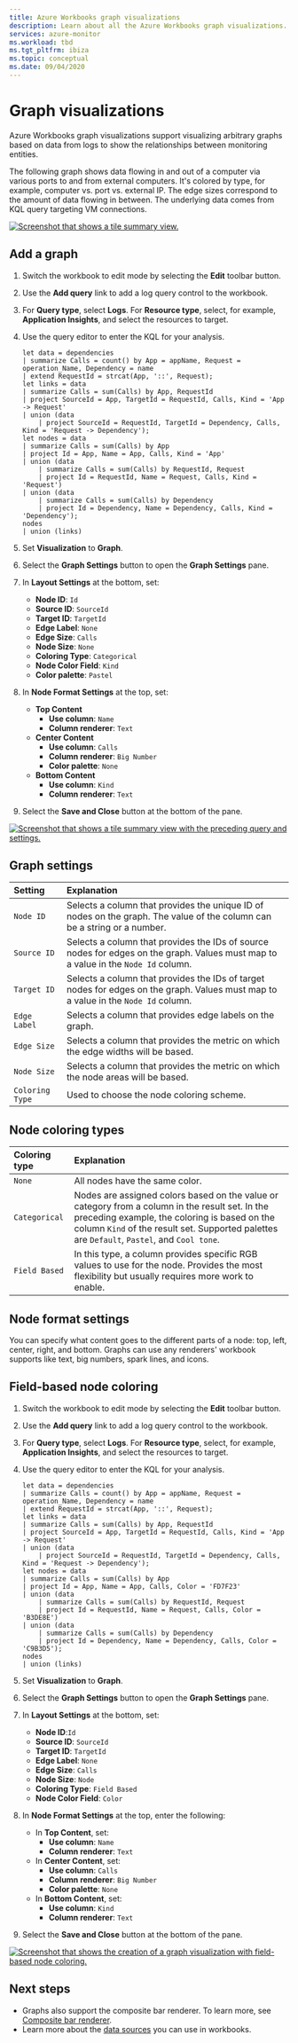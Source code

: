 ```yaml
---
title: Azure Workbooks graph visualizations
description: Learn about all the Azure Workbooks graph visualizations.
services: azure-monitor
ms.workload: tbd
ms.tgt_pltfrm: ibiza
ms.topic: conceptual
ms.date: 09/04/2020
---
```


# Graph visualizations

Azure Workbooks graph visualizations support visualizing arbitrary graphs based on data from logs to show the relationships between monitoring entities.

The following graph shows data flowing in and out of a computer via various ports to and from external computers. It's colored by type, for example, computer vs. port vs. external IP. The edge sizes correspond to the amount of data flowing in between. The underlying data comes from KQL query targeting VM connections.

[![Screenshot that shows a tile summary view.](./media/workbooks-graph-visualizations/graph.png)](./media/workbooks-graph-visualizations/graph.png#lightbox)

## Add a graph

1. Switch the workbook to edit mode by selecting the **Edit** toolbar button.
1. Use the **Add query** link to add a log query control to the workbook.
1. For **Query type**, select **Logs**. For **Resource type**, select, for example, **Application Insights**, and select the resources to target.
1. Use the query editor to enter the KQL for your analysis.

    ```kusto
    let data = dependencies
    | summarize Calls = count() by App = appName, Request = operation_Name, Dependency = name
    | extend RequestId = strcat(App, '::', Request);
    let links = data
    | summarize Calls = sum(Calls) by App, RequestId
    | project SourceId = App, TargetId = RequestId, Calls, Kind = 'App -> Request'
    | union (data
        | project SourceId = RequestId, TargetId = Dependency, Calls, Kind = 'Request -> Dependency');
    let nodes = data
    | summarize Calls = sum(Calls) by App
    | project Id = App, Name = App, Calls, Kind = 'App'
    | union (data
        | summarize Calls = sum(Calls) by RequestId, Request
        | project Id = RequestId, Name = Request, Calls, Kind = 'Request')
    | union (data
        | summarize Calls = sum(Calls) by Dependency
        | project Id = Dependency, Name = Dependency, Calls, Kind = 'Dependency');
    nodes
    | union (links)
    ```

1. Set **Visualization** to **Graph**.
1. Select the **Graph Settings** button to open the **Graph Settings** pane.
1. In **Layout Settings** at the bottom, set:
    * **Node ID**: `Id`
    * **Source ID**: `SourceId`
    * **Target ID**: `TargetId`
    * **Edge Label**: `None`
    * **Edge Size**: `Calls`
    * **Node Size**: `None`
    * **Coloring Type**: `Categorical`
    * **Node Color Field**: `Kind`
    * **Color palette**: `Pastel`
1. In **Node Format Settings** at the top, set:
    * **Top Content**
        - **Use column**: `Name`
        * **Column renderer**: `Text`
    * **Center Content**
        - **Use column**: `Calls`
        * **Column renderer**: `Big Number`
        * **Color palette**: `None`
    * **Bottom Content**
        - **Use column**: `Kind`
        * **Column renderer**: `Text`
1. Select the **Save and Close** button at the bottom of the pane.

[![Screenshot that shows a tile summary view with the preceding query and settings.](./media/workbooks-graph-visualizations/graph-settings.png)](./media/workbooks-graph-visualizations/graph-settings.png#lightbox)

## Graph settings

| Setting         | Explanation                                                                                                        |
|:----------------|:-------------------------------------------------------------------------------------------------------------------|
| `Node ID`       | Selects a column that provides the unique ID of nodes on the graph. The value of the column can be a string or a number. |
| `Source ID`     | Selects a column that provides the IDs of source nodes for edges on the graph. Values must map to a value in the `Node Id` column. |
| `Target ID`     | Selects a column that provides the IDs of target nodes for edges on the graph. Values must map to a value in the `Node Id` column. |
| `Edge Label`    | Selects a column that provides edge labels on the graph.                                                            |
| `Edge Size`     | Selects a column that provides the metric on which the edge widths will be based.                                |
| `Node Size`     | Selects a column that provides the metric on which the node areas will be based.                                 |
| `Coloring Type` | Used to choose the node coloring scheme.                                                                            |

## Node coloring types

| Coloring type | Explanation |
|:------------- |:------------|
| `None`        | All nodes have the same color. |
| `Categorical` | Nodes are assigned colors based on the value or category from a column in the result set. In the preceding example, the coloring is based on the column `Kind` of the result set. Supported palettes are `Default`, `Pastel`, and `Cool tone`.  |
| `Field Based` | In this type, a column provides specific RGB values to use for the node. Provides the most flexibility but usually requires more work to enable.  |

## Node format settings

You can specify what content goes to the different parts of a node: top, left, center, right, and bottom. Graphs can use any renderers' workbook supports like text, big numbers, spark lines, and icons.

## Field-based node coloring

1. Switch the workbook to edit mode by selecting the **Edit** toolbar button.
1. Use the **Add query** link to add a log query control to the workbook.
1. For **Query type**, select **Logs**. For **Resource type**, select, for example, **Application Insights**, and select the resources to target.
1. Use the query editor to enter the KQL for your analysis.

    ```kusto
    let data = dependencies
    | summarize Calls = count() by App = appName, Request = operation_Name, Dependency = name
    | extend RequestId = strcat(App, '::', Request);
    let links = data
    | summarize Calls = sum(Calls) by App, RequestId
    | project SourceId = App, TargetId = RequestId, Calls, Kind = 'App -> Request'
    | union (data
        | project SourceId = RequestId, TargetId = Dependency, Calls, Kind = 'Request -> Dependency');
    let nodes = data
    | summarize Calls = sum(Calls) by App
    | project Id = App, Name = App, Calls, Color = 'FD7F23'
    | union (data
        | summarize Calls = sum(Calls) by RequestId, Request
        | project Id = RequestId, Name = Request, Calls, Color = 'B3DE8E')
    | union (data
        | summarize Calls = sum(Calls) by Dependency
        | project Id = Dependency, Name = Dependency, Calls, Color = 'C9B3D5');
    nodes
    | union (links)
    ```

1. Set **Visualization** to **Graph**.
1. Select the **Graph Settings** button to open the **Graph Settings** pane.
1. In **Layout Settings** at the bottom, set:
    * **Node ID**:`Id`
    * **Source ID**: `SourceId`
    * **Target ID**: `TargetId`
    * **Edge Label**: `None`
    * **Edge Size**: `Calls`
    * **Node Size**: `Node`
    * **Coloring Type**: `Field Based`
    * **Node Color Field**: `Color`
1. In **Node Format Settings** at the top, enter the following:
    * In **Top Content**, set:
        * **Use column**: `Name`
        * **Column renderer**: `Text`
    * In **Center Content**, set:
        * **Use column**: `Calls`
        * **Column renderer**: `Big Number`
        * **Color palette**: `None`
    * In **Bottom Content**, set:
        * **Use column**: `Kind`
        * **Column renderer**: `Text`
1. Select the **Save and Close** button at the bottom of the pane.

[![Screenshot that shows the creation of a graph visualization with field-based node coloring.](./media/workbooks-graph-visualizations/graph-field-based.png)](./media/workbooks-graph-visualizations/graph-field-based.png#lightbox)

## Next steps

* Graphs also support the composite bar renderer. To learn more, see [Composite bar renderer](workbooks-composite-bar.md).
* Learn more about the [data sources](workbooks-data-sources.md) you can use in workbooks.

